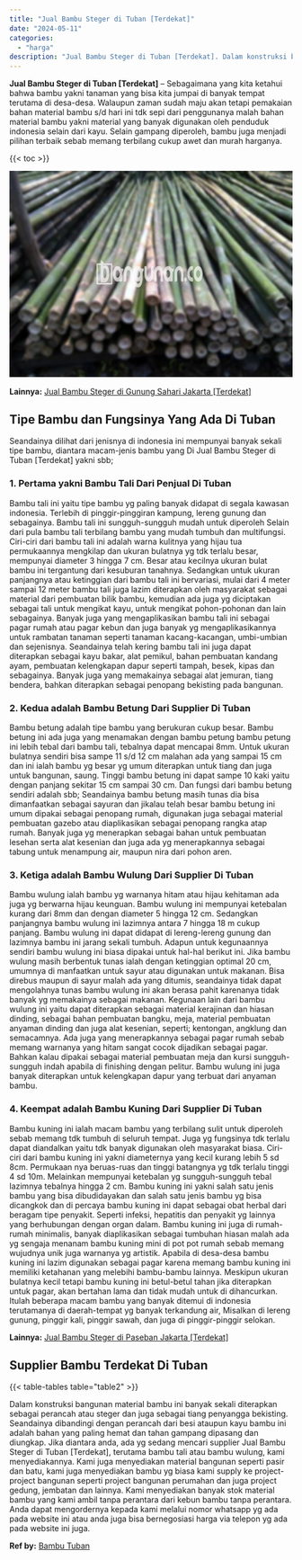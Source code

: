 ```yaml
---
title: "Jual Bambu Steger di Tuban [Terdekat]"
date: "2024-05-11"
categories: 
  - "harga"
description: "Jual Bambu Steger di Tuban [Terdekat]. Dalam konstruksi bangunan material bambu ini banyak sekali diterapkan sebagai perancah atau steger dan juga sebagai ti..."
---
```


**Jual Bambu Steger di Tuban \[Terdekat\]** – Sebagaimana yang kita ketahui bahwa bambu yakni tanaman yang bisa kita jumpai di banyak tempat terutama di desa-desa. Walaupun zaman sudah maju akan tetapi pemakaian bahan material bambu s/d hari ini tdk sepi dari penggunanya malah bahan material bambu yakni material yang banyak digunakan oleh penduduk indonesia selain dari kayu. Selain gampang diperoleh, bambu juga menjadi pilihan terbaik sebab memang terbilang cukup awet dan murah harganya.

{{< toc >}}

![Jual Bambu Steger di Tuban [Terdekat]](/images/jual-bambu-tali-24.png)

**Lainnya:** [Jual Bambu Steger di Gunung Sahari Jakarta \[Terdekat\]](https://bambu.bangunan.co/jual-bambu-steger-di-gunung-sahari-jakarta-terdekat/)

## Tipe Bambu dan Fungsinya Yang Ada Di Tuban

Seandainya dilihat dari jenisnya di indonesia ini mempunyai banyak sekali tipe bambu, diantara macam-jenis bambu yang Di Jual Bambu Steger di Tuban \[Terdekat\] yakni sbb;

### 1\. Pertama yakni Bambu Tali Dari Penjual Di Tuban

Bambu tali ini yaitu tipe bambu yg paling banyak didapat di segala kawasan indonesia. Terlebih di pinggir-pinggiran kampung, lereng gunung dan sebagainya. Bambu tali ini sungguh-sungguh mudah untuk diperoleh Selain dari pula bambu tali terbilang bambu yang mudah tumbuh dan multifungsi. Ciri-ciri dari bambu tali ini adalah warna kulitnya yang hijau tua permukaannya mengkilap dan ukuran bulatnya yg tdk terlalu besar, mempunyai diameter 3 hingga 7 cm. Besar atau kecilnya ukuran bulat bambu ini tergantung dari kesuburan tanahnya. Sedangkan untuk ukuran panjangnya atau ketinggian dari bambu tali ini bervariasi, mulai dari 4 meter sampai 12 meter bambu tali juga lazim diterapkan oleh masyarakat sebagai material dari pembuatan bilik bambu, kemudian ada juga yg diciptakan sebagai tali untuk mengikat kayu, untuk mengikat pohon-pohonan dan lain sebagainya. Banyak juga yang mengaplikasikan bambu tali ini sebagai pagar rumah atau pagar kebun dan juga banyak yg mengaplikasikannya untuk rambatan tanaman seperti tanaman kacang-kacangan, umbi-umbian dan sejenisnya. Seandainya telah kering bambu tali ini juga dapat diterapkan sebagai kayu bakar, alat pemikul, bahan pembuatan kandang ayam, pembuatan kelengkapan dapur seperti tampah, besek, kipas dan sebagainya. Banyak juga yang memakainya sebagai alat jemuran, tiang bendera, bahkan diterapkan sebagai penopang bekisting pada bangunan.

### 2\. Kedua adalah Bambu Betung Dari Supplier Di Tuban

Bambu betung adalah tipe bambu yang berukuran cukup besar. Bambu betung ini ada juga yang menamakan dengan bambu petung bambu petung ini lebih tebal dari bambu tali, tebalnya dapat mencapai 8mm. Untuk ukuran bulatnya sendiri bisa sampe 11 s/d 12 cm malahan ada yang sampai 15 cm dan ini ialah bambu yg besar yg umum diterapkan untuk tiang dan juga untuk bangunan, saung. Tinggi bambu betung ini dapat sampe 10 kaki yaitu dengan panjang sekitar 15 cm sampai 30 cm. Dan fungsi dari bambu betung sendiri adalah sbb; Seandainya bambu betung masih tunas dia bisa dimanfaatkan sebagai sayuran dan jikalau telah besar bambu betung ini umum dipakai sebagai penopang rumah, digunakan juga sebagai material pembuatan gazebo atau diaplikasikan sebagai penopang rangka atap rumah. Banyak juga yg menerapkan sebagai bahan untuk pembuatan lesehan serta alat kesenian dan juga ada yg menerapkannya sebagai tabung untuk menampung air, maupun nira dari pohon aren.

### 3\. Ketiga adalah Bambu Wulung Dari Supplier Di Tuban

Bambu wulung ialah bambu yg warnanya hitam atau hijau kehitaman ada juga yg berwarna hijau keunguan. Bambu wulung ini mempunyai ketebalan kurang dari 8mm dan dengan diameter 5 hingga 12 cm. Sedangkan panjangnya bambu wulung ini lazimnya antara 7 hingga 18 m cukup panjang. Bambu wulung ini dapat didapat di lereng-lereng gunung dan lazimnya bambu ini jarang sekali tumbuh. Adapun untuk kegunaannya sendiri bambu wulung ini biasa dipakai untuk hal-hal berikut ini. Jika bambu wulung masih berbentuk tunas ialah dengan ketinggian optimal 20 cm, umumnya di manfaatkan untuk sayur atau digunakan untuk makanan. Bisa direbus maupun di sayur malah ada yang ditumis, seandainya tidak dapat mengolahnya tunas bambu wulung ini akan berasa pahit karenanya tidak banyak yg memakainya sebagai makanan. Kegunaan lain dari bambu wulung ini yaitu dapat diterapkan sebagai material kerajinan dan hiasan dinding, sebagai bahan pembuatan bangku, meja, material pembuatan anyaman dinding dan juga alat kesenian, seperti; kentongan, angklung dan semacamnya. Ada juga yang menerapkannya sebagai pagar rumah sebab memang warnanya yang hitam sangat cocok dijadikan sebagai pagar. Bahkan kalau dipakai sebagai material pembuatan meja dan kursi sungguh-sungguh indah apabila di finishing dengan pelitur. Bambu wulung ini juga banyak diterapkan untuk kelengkapan dapur yang terbuat dari anyaman bambu.

### 4\. Keempat adalah Bambu Kuning Dari Supplier Di Tuban

Bambu kuning ini ialah macam bambu yang terbilang sulit untuk diperoleh sebab memang tdk tumbuh di seluruh tempat. Juga yg fungsinya tdk terlalu dapat diandalkan yaitu tdk banyak digunakan oleh masyarakat biasa. Ciri-ciri dari bambu kuning ini yakni diameternya yang kecil kurang lebih 5 sd 8cm. Permukaan nya beruas-ruas dan tinggi batangnya yg tdk terlalu tinggi 4 sd 10m. Melainkan mempunyai ketebalan yg sungguh-sungguh tebal lazimnya tebalnya hingga 2 cm. Bambu kuning ini yakni salah satu jenis bambu yang bisa dibudidayakan dan salah satu jenis bambu yg bisa dicangkok dan di percaya bambu kuning ini dapat sebagai obat herbal dari beragam tipe penyakit. Seperti infeksi, hepatitis dan penyakit yg lainnya yang berhubungan dengan organ dalam. Bambu kuning ini juga di rumah-rumah minimalis, banyak diaplikasikan sebagai tumbuhan hiasan malah ada yg sengaja menanam bambu kuning mini di pot pot rumah sebab memang wujudnya unik juga warnanya yg artistik. Apabila di desa-desa bambu kuning ini lazim digunakan sebagai pagar karena memang bambu kuning ini memiliki ketahanan yang melebihi bambu-bambu lainnya. Meskipun ukuran bulatnya kecil tetapi bambu kuning ini betul-betul tahan jika diterapkan untuk pagar, akan bertahan lama dan tidak mudah untuk di dihancurkan. Itulah beberapa macam bambu yang banyak ditemui di indonesia terutamanya di daerah-tempat yg banyak terkandung air, Misalkan di lereng gunung, pinggir kali, pinggir sawah, dan juga di pinggir-pinggir selokan.

**Lainnya:** [Jual Bambu Steger di Paseban Jakarta \[Terdekat\]](https://bambu.bangunan.co/jual-bambu-steger-di-paseban-jakarta-terdekat/)

## Supplier Bambu Terdekat Di Tuban

{{< table-tables table="table2" >}}

Dalam konstruksi bangunan material bambu ini banyak sekali diterapkan sebagai perancah atau steger dan juga sebagai tiang penyangga bekisting. Seandainya dibandingi dengan perancah dari besi ataupun kayu bambu ini adalah bahan yang paling hemat dan tahan gampang dipasang dan diungkap. Jika diantara anda, ada yg sedang mencari supplier Jual Bambu Steger di Tuban \[Terdekat\], terutama bambu tali atau bambu wulung, kami menyediakannya. Kami juga menyediakan material bangunan seperti pasir dan batu, kami juga menyediakan bambu yg biasa kami supply ke project-project bangunan seperti project bangunan perumahan dan juga project gedung, jembatan dan lainnya. Kami menyediakan banyak stok material bambu yang kami ambil tanpa perantara dari kebun bambu tanpa perantara. Anda dapat mengordernya kepada kami melalui nomor whatsapp yg ada pada website ini atau anda juga bisa bernegosiasi harga via telepon yg ada pada website ini juga.

**Ref by:** [Bambu Tuban](https://id.wikipedia.org/wiki/Bambu)
